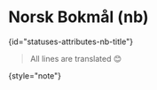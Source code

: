 # Norsk Bokmål (nb)
{id="statuses-attributes-nb-title"}


> All lines are translated 😊
>
{style="note"}

